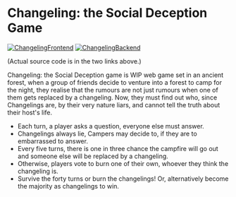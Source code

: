 # Changeling: the Social Deception Game

[![ChangelingFrontend](https://github-readme-stats.vercel.app/api/pin/?username=ambertide&repo=ChangelingFrontend)](https://github.com/ambertide/ChangelingFrontend)
[![ChangelingBackend](https://github-readme-stats.vercel.app/api/pin/?username=ambertide&repo=ChangelingBackend)](https://github.com/ambertide/ChangelingBackend)

(Actual source code is in the two links above.)

Changeling: the Social Deception game is WIP web game set in an ancient forest, when a group of friends decide to venture into a forest to camp for the night, they realise that the rumours are not just rumours when one of them gets replaced by a changeling. Now, they must find out who, since Changelings are, by their very nature liars, and cannot tell the truth about their host's life.

* Each turn, a player asks a question, everyone else must answer.
* Changelings always lie, Campers may decide to, if they are to embarrassed to answer.
* Every five turns, there is one in three chance the campfire will go out and someone else will be replaced by a changeling.
* Otherwise, players vote to burn one of their own, whoever they think the changeling is.
* Survive the forty turns or burn the changelings! Or, alternatively become the majority as changelings to win.
